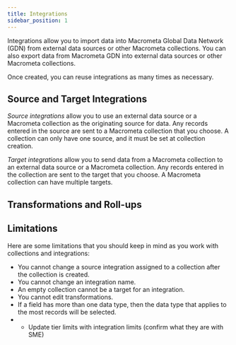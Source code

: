 ```yaml
---
title: Integrations
sidebar_position: 1
---
```


Integrations allow you to import data into Macrometa Global Data Network (GDN) from external data sources or other Macrometa collections. You can also export data from Macrometa GDN into external data sources or other Macrometa collections.

Once created, you can reuse integrations as many times as necessary.

## Source and Target Integrations

_Source integrations_ allow you to use an external data source or a Macrometa collection as the originating source for data. Any records entered in the source are sent to a Macrometa collection that you choose. A collection can only have one source, and it must be set at collection creation.

_Target integrations_ allow you to send data from a Macrometa collection to an external data source or a Macrometa collection. Any records entered in the collection are sent to the target that you choose. A Macrometa collection can have multiple targets.

## Transformations and Roll-ups



## Limitations

Here are some limitations that you should keep in mind as you work with collections and integrations:

- You cannot change a source integration assigned to a collection after the collection is created.
- You cannot change an integration name.
- An empty collection cannot be a target for an integration.
- You cannot edit transformations.
- If a field has more than one data type, then the data type that applies to the most records will be selected.
- - Update tier limits with integration limits (confirm what they are with SME)
